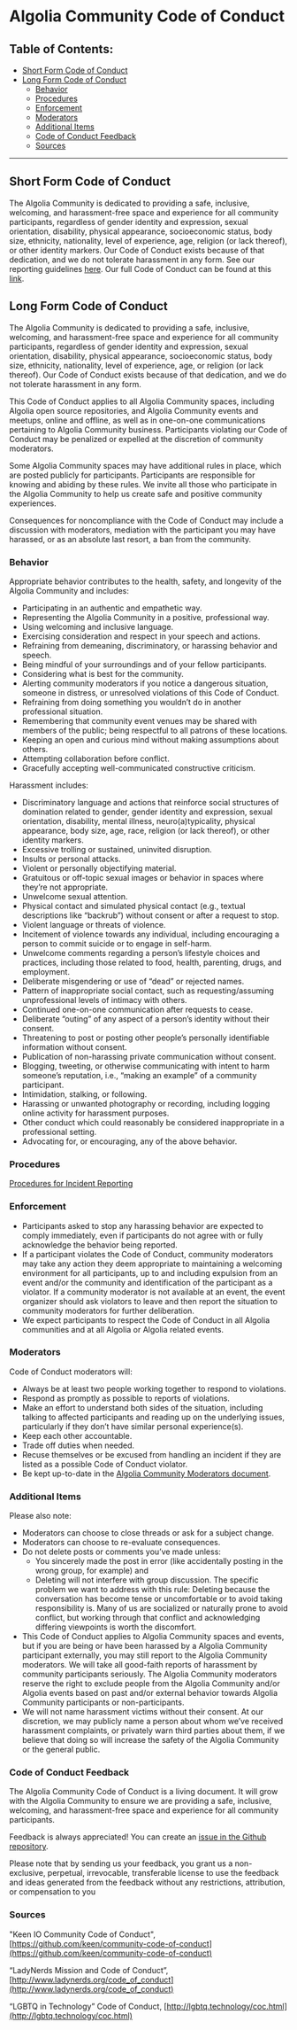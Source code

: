 # Algolia Community Code of Conduct

## Table of Contents:

- [Short Form Code of Conduct](#short-form-code-of-conduct)
- [Long Form Code of Conduct](#long-form-code-of-conduct)
  - [Behavior](#behavior)
  - [Procedures](#procedures)
  - [Enforcement](#enforcement)
  - [Moderators](#moderators)
  - [Additional Items](#additional-items)
  - [Code of Conduct Feedback](#code-of-conduct-feedback)
  - [Sources](#sources)

----------

## Short Form Code of Conduct
The Algolia Community is dedicated to providing a safe, inclusive, welcoming, and harassment-free space and experience for all community participants, regardless of gender identity and expression, sexual orientation, disability, physical appearance, socioeconomic status, body size, ethnicity, nationality, level of experience, age, religion (or lack thereof), or other identity markers. Our Code of Conduct exists because of that dedication, and we do not tolerate harassment in any form. See our reporting guidelines [here](./incident-reporting.md). Our full Code of Conduct can be found at this [link](#long-form-code-of-conduct).

## Long Form Code of Conduct
The Algolia Community is dedicated to providing a safe, inclusive, welcoming, and harassment-free space and experience for all community participants, regardless of gender identity and expression, sexual orientation, disability, physical appearance, socioeconomic status, body size, ethnicity, nationality, level of experience, age, or religion (or lack thereof). Our Code of Conduct exists because of that dedication, and we do not tolerate harassment in any form.

This Code of Conduct applies to all Algolia Community spaces, including Algolia open source repositories, and Algolia Community events and meetups, online and offline, as well as in one-on-one communications pertaining to Algolia Community business. Participants violating our Code of Conduct may be penalized or expelled at the discretion of community moderators.

Some Algolia Community spaces may have additional rules in place, which are posted publicly for participants. Participants are responsible for knowing and abiding by these rules. We invite all those who participate in the Algolia Community to help us create safe and positive community experiences.

Consequences for noncompliance with the Code of Conduct may include a discussion with moderators, mediation with the participant you may have harassed, or as an absolute last resort, a ban from the community.

### Behavior
Appropriate behavior contributes to the health, safety, and longevity of the Algolia Community and includes:

- Participating in an authentic and empathetic way.
- Representing the Algolia Community in a positive, professional way.
- Using welcoming and inclusive language.
- Exercising consideration and respect in your speech and actions.
- Refraining from demeaning, discriminatory, or harassing behavior and speech.
- Being mindful of your surroundings and of your fellow participants.
- Considering what is best for the community.
- Alerting community moderators if you notice a dangerous situation, someone in distress, or unresolved violations of this Code of Conduct.
- Refraining from doing something you wouldn’t do in another professional situation.
- Remembering that community event venues may be shared with members of the public; being respectful to all patrons of these locations.
- Keeping an open and curious mind without making assumptions about others.
- Attempting collaboration before conflict.
- Gracefully accepting well-communicated constructive criticism.

Harassment includes:

- Discriminatory language and actions that reinforce social structures of domination related to gender, gender identity and expression, sexual orientation, disability, mental illness, neuro(a)typicality, physical appearance, body size, age, race, religion (or lack thereof), or other identity markers.
- Excessive trolling or sustained, uninvited disruption.
- Insults or personal attacks.
- Violent or personally objectifying material.
- Gratuitous or off-topic sexual images or behavior in spaces where they’re not appropriate.
- Unwelcome sexual attention.
- Physical contact and simulated physical contact (e.g., textual descriptions like “backrub”) without consent or after a request to stop.
- Violent language or threats of violence.
- Incitement of violence towards any individual, including encouraging a person to commit suicide or to engage in self-harm.
- Unwelcome comments regarding a person’s lifestyle choices and practices, including those related to food, health, parenting, drugs, and employment.
- Deliberate misgendering or use of “dead” or rejected names.
- Pattern of inappropriate social contact, such as requesting/assuming unprofessional levels of intimacy with others.
- Continued one-on-one communication after requests to cease.
- Deliberate “outing” of any aspect of a person’s identity without their consent.
- Threatening to post or posting other people’s personally identifiable information without consent.
- Publication of non-harassing private communication without consent.
- Blogging, tweeting, or otherwise communicating with intent to harm someone’s reputation, i.e., “making an example” of a community participant.
- Intimidation, stalking, or following.
- Harassing or unwanted photography or recording, including logging online activity for harassment purposes.
- Other conduct which could reasonably be considered inappropriate in a professional setting.
- Advocating for, or encouraging, any of the above behavior.

### Procedures

[Procedures for Incident Reporting](./incident-reporting.md)

### Enforcement
- Participants asked to stop any harassing behavior are expected to comply immediately, even if participants do not agree with or fully acknowledge the behavior being reported.
- If a participant violates the Code of Conduct, community moderators may take any action they deem appropriate to maintaining a welcoming environment for all participants, up to and including expulsion from an event and/or the community and identification of the participant as a violator. If a community moderator is not available at an event, the event organizer should ask violators to leave and then report the situation to community moderators for further deliberation.
- We expect participants to respect the Code of Conduct in all Algolia communities and at all Algolia or Algolia related events.

### Moderators
Code of Conduct moderators will:

- Always be at least two people working together to respond to violations.
- Respond as promptly as possible to reports of violations.
- Make an effort to understand both sides of the situation, including talking to affected participants and reading up on the underlying issues, particularly if they don’t have similar personal experience(s).
- Keep each other accountable.
- Trade off duties when needed.
- Recuse themselves or be excused from handling an incident if they are listed as a possible Code of Conduct violator.
- Be kept up-to-date in the [Algolia Community Moderators document](./moderators.md).

### Additional Items
Please also note:

- Moderators can choose to close threads or ask for a subject change.
- Moderators can choose to re-evaluate consequences.
- Do not delete posts or comments you’ve made unless:
  - You sincerely made the post in error (like accidentally posting in the wrong group, for example) and
  - Deleting will not interfere with group discussion. The specific problem we want to address with this rule: Deleting because the conversation has become tense or uncomfortable or to avoid taking responsibility is. Many of us are socialized or naturally prone to avoid conflict, but working through that conflict and acknowledging differing viewpoints is worth the discomfort.
- This Code of Conduct applies to Algolia Community spaces and events, but if you are being or have been harassed by a Algolia Community participant externally, you may still report to the Algolia Community moderators. We will take all good-faith reports of harassment by community participants seriously. The Algolia Community moderators reserve the right to exclude people from the Algolia Community and/or Algolia events based on past and/or external behavior towards Algolia Community participants or non-participants.
- We will not name harassment victims without their consent. At our discretion, we may publicly name a person about whom we’ve received harassment complaints, or privately warn third parties about them, if we believe that doing so will increase the safety of the Algolia Community or the general public.

### Code of Conduct Feedback

The Algolia Community Code of Conduct is a living document. It will grow with the Algolia Community to ensure we are providing a safe, inclusive, welcoming, and harassment-free space and experience for all community participants.

Feedback is always appreciated! You can create an [issue in the Github repository](https://github.com/algolia/community-code-of-conduct/issues).

Please note that by sending us your feedback, you grant us a non-exclusive, perpetual, irrevocable, transferable license to use the feedback and ideas generated from the feedback without any restrictions, attribution, or compensation to you


### Sources
"Keen IO Community Code of Conduct", [https://github.com/keen/community-code-of-conduct](https://github.com/keen/community-code-of-conduct)

“LadyNerds Mission and Code of Conduct”, [http://www.ladynerds.org/code_of_conduct](http://www.ladynerds.org/code_of_conduct)

“LGBTQ in Technology” Code of Conduct, [http://lgbtq.technology/coc.html](http://lgbtq.technology/coc.html)
